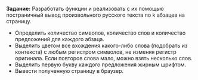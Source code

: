 <b>Задание:</b> 
Разработать функции и реализовать с их помощью постраничный вывод
произвольного русского текста по k абзацев на страницу.

<ul>
<li>Определить количество символов, количество слов и количество
предложений для каждого абзаца.</li>

<li>Выделить цветом все вхождения какого-либо слова (подобрать из
контекста) с любым регистром символов, не изменяя регистр оригинала.
Если повторов слова мало, можно взять несколько слов.</li>

<li>Выделить первую букву каждого предложения жирным шрифтом.</li>

<li>Вывести полученную страницу в браузер.</li>
</ul>
